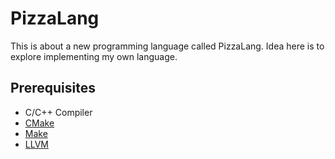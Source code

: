 # PizzaLang

This is about a new programming language called PizzaLang. Idea here is to explore implementing my own language.

## Prerequisites

- C/C++ Compiler
- [CMake](http://cmake.org/)
- [Make](https://www.gnu.org/software/make/)
- [LLVM](https://llvm.org)
